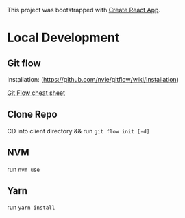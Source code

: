 This project was bootstrapped with [Create React App](https://github.com/facebookincubator/create-react-app).

# Local Development

## Git flow
Installation: (https://github.com/nvie/gitflow/wiki/Installation)

[Git Flow cheat sheet](http://danielkummer.github.io/git-flow-cheatsheet/)

## Clone Repo
CD into client directory && run `git flow init [-d]`

## NVM
run `nvm use`

## Yarn
run `yarn install`